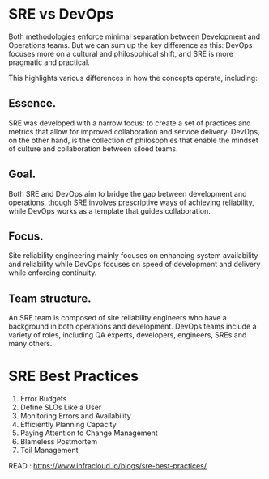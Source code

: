 # SRE vs DevOps
Both methodologies enforce minimal separation between Development and Operations teams. But we can sum up the key difference as this: DevOps focuses more on a cultural and philosophical shift, and SRE is more pragmatic and practical.

This highlights various differences in how the concepts operate, including:

  ## Essence. 
  SRE was developed with a narrow focus: to create a set of practices and metrics that allow for improved collaboration and service delivery. DevOps, on the other hand, is the collection of philosophies that enable the mindset of culture and collaboration between siloed teams.
  ## Goal. 
  Both SRE and DevOps aim to bridge the gap between development and operations, though SRE involves prescriptive ways of achieving reliability, while DevOps works as a template that guides collaboration.
  ## Focus. 
  Site reliability engineering mainly focuses on enhancing system availability and reliability while DevOps focuses on speed of development and delivery while enforcing continuity.
  ## Team structure. 
  An SRE team is composed of site reliability engineers who have a background in both operations and development. DevOps teams include a variety of roles, including QA experts, developers, engineers, SREs and many others.
  
# SRE Best Practices
1. Error Budgets
2. Define SLOs Like a User
3. Monitoring Errors and Availability
4. Efficiently Planning Capacity
5. Paying Attention to Change Management
6. Blameless Postmortem
7. Toil Management

 
 READ : https://www.infracloud.io/blogs/sre-best-practices/
  
